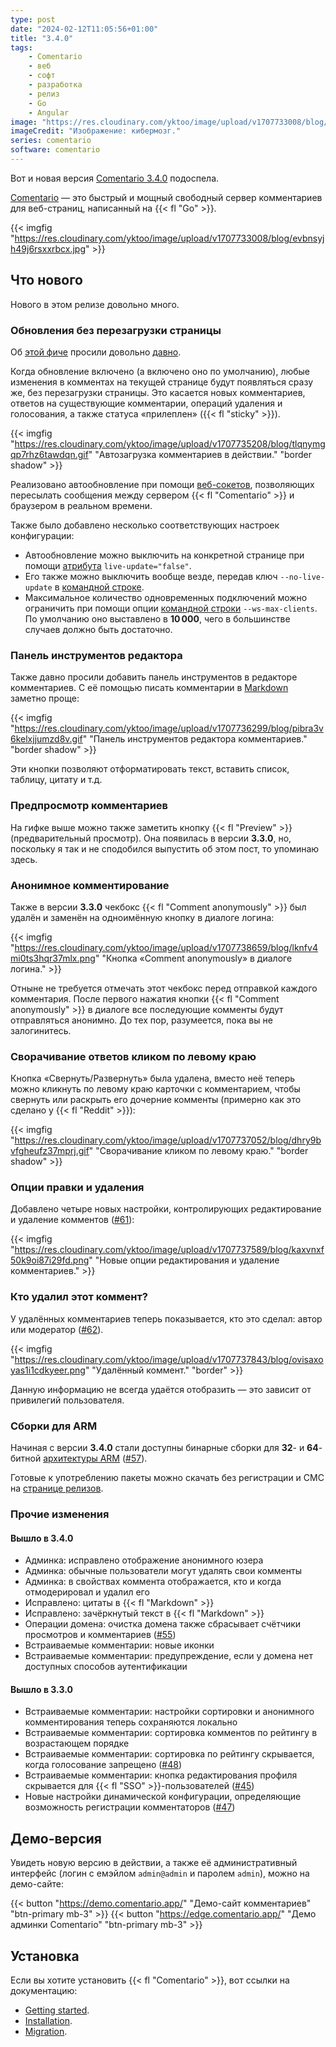 ```yaml
---
type: post
date: "2024-02-12T11:05:56+01:00"
title: "3.4.0"
tags:
    - Comentario
    - веб
    - софт
    - разработка
    - релиз
    - Go
    - Angular
image: "https://res.cloudinary.com/yktoo/image/upload/v1707733008/blog/evbnsyjh49j6rsxxrbcx.jpg"
imageCredit: "Изображение: кибермозг."
series: comentario
software: comentario
---
```


Вот и новая версия [Comentario 3.4.0](https://gitlab.com/comentario/comentario/-/releases/v3.4.0) подоспела.

[Comentario](/software/comentario) — это быстрый и мощный свободный сервер комментариев для веб-страниц, написанный на {{< fl "Go" >}}.

{{< imgfig "https://res.cloudinary.com/yktoo/image/upload/v1707733008/blog/evbnsyjh49j6rsxxrbcx.jpg" >}}

## Что нового

Нового в этом релизе довольно много.

<!--more-->

### Обновления без перезагрузки страницы

Об [этой фиче](https://docs.comentario.app/en/kb/live-update/) просили довольно [давно](https://gitlab.com/comentario/comentario/-/issues/9).

Когда обновление включено (а включено оно по умолчанию), любые изменения в комментах на текущей странице будут появляться сразу же, без перезагрузки страницы. Это касается новых комментариев, ответов на существующие комментарии, операций удаления и голосования, а также статуса «прилеплен» ({{< fl "sticky" >}}).

{{< imgfig "https://res.cloudinary.com/yktoo/image/upload/v1707735208/blog/tlqnymgqp7rhz6tawdqn.gif" "Автозагрузка комментариев в действии." "border shadow" >}}

Реализовано автообновление при помощи [веб-сокетов](https://developer.mozilla.org/en-US/docs/Web/API/WebSockets_API), позволяющих пересылать сообщения между сервером {{< fl "Comentario" >}} и браузером в реальном времени.

Также было добавлено несколько соответствующих настроек конфигурации:

* Автообновление можно выключить на конкретной странице при помощи [атрибута](https://docs.comentario.app/en/configuration/embedding/comments-tag/) `live-update="false"`.
* Его также можно выключить вообще везде, передав ключ `--no-live-update` в [командной строке](https://docs.comentario.app/en/configuration/backend/static/).
* Максимальное количество одновременных подключений можно ограничить при помощи опции [командной строки](https://docs.comentario.app/en/configuration/backend/static/) `--ws-max-clients`. По умолчанию оно выставлено в **10 000**, чего в большинстве случаев должно быть достаточно.

### Панель инструментов редактора

Также давно просили добавить панель инструментов в редакторе комментариев. С её помощью писать комментарии в [Markdown](https://docs.comentario.app/en/kb/markdown/) заметно проще:

{{< imgfig "https://res.cloudinary.com/yktoo/image/upload/v1707736299/blog/pibra3v6kelxjjumzd8v.gif" "Панель инструментов редактора комментариев." "border shadow" >}}

Эти кнопки позволяют отформатировать текст, вставить список, таблицу, цитату и т.д.

### Предпросмотр комментариев

На гифке выше можно также заметить кнопку {{< fl "Preview" >}} (предварительный просмотр). Она появилась в версии **3.3.0**, но, поскольку я так и не сподобился выпустить об этом пост, то упоминаю здесь.

### Анонимное комментирование

Также в версии **3.3.0** чекбокс {{< fl "Comment anonymously" >}} был удалён и заменён на одноимённую кнопку в диалоге логина:

{{< imgfig "https://res.cloudinary.com/yktoo/image/upload/v1707738659/blog/lknfv4mi0ts3hqr37mlx.png" "Кнопка «Comment anonymously» в диалоге логина." >}}

Отныне не требуется отмечать этот чекбокс перед отправкой каждого комментария. После первого нажатия кнопки {{< fl "Comment anonymously" >}} в диалоге все последующие комменты будут отправляться анонимно. До тех пор, разумеется, пока вы не залогинитесь.

### Сворачивание ответов кликом по левому краю

Кнопка «Свернуть/Развернуть» была удалена, вместо неё теперь можно кликнуть по левому краю карточки с комментарием, чтобы свернуть или раскрыть его дочерние комменты (примерно как это сделано у {{< fl "Reddit" >}}):

{{< imgfig "https://res.cloudinary.com/yktoo/image/upload/v1707737052/blog/dhry9bvfgheufz37mprj.gif" "Сворачивание кликом по левому краю." "border shadow" >}}

### Опции правки и удаления

Добавлено четыре новых настройки, контролирующих редактирование и удаление комментов ([#61](https://gitlab.com/comentario/comentario/-/issues/61)):

{{< imgfig "https://res.cloudinary.com/yktoo/image/upload/v1707737589/blog/kaxvnxf50k9oi87i29fd.png" "Новые опции редактирования и удаление комментариев." >}}

### Кто удалил этот коммент?

У удалённых комментариев теперь показывается, кто это сделал: автор или модератор ([#62](https://gitlab.com/comentario/comentario/-/issues/62)).

{{< imgfig "https://res.cloudinary.com/yktoo/image/upload/v1707737843/blog/ovisaxoyas1i1cdkyeer.png" "Удалённый коммент." "border" >}}

Данную информацию не всегда удаётся отобразить — это зависит от привилегий пользователя.

### Сборки для ARM

Начиная с версии **3.4.0** стали доступны бинарные сборки для **32**- и **64**-битной [архитектуры ARM](https://docs.comentario.app/en/installation/requirements/) ([#57](https://gitlab.com/comentario/comentario/-/issues/57)).

Готовые к употреблению пакеты можно скачать без регистрации и СМС на [странице релизов](https://gitlab.com/comentario/comentario/-/releases).

### Прочие изменения

#### Вышло в 3.4.0

* Админка: исправлено отображение анонимного юзера
* Админка: обычные пользователи могут удалять свои комменты
* Админка: в свойствах коммента отображается, кто и когда отмодерировал и удалил его
* Исправлено: цитаты в {{< fl "Markdown" >}}
* Исправлено: зачёркнутый текст в {{< fl "Markdown" >}}
* Операции домена: очистка домена также сбрасывает счётчики просмотров и комментариев ([#55](https://gitlab.com/comentario/comentario/-/issues/55))
* Встраиваемые комментарии: новые иконки
* Встраиваемые комментарии: предупреждение, если у домена нет доступных способов аутентификации

#### Вышло в 3.3.0

* Встраиваемые комментарии: настройки сортировки и анонимного комментирования теперь сохраняются локально
* Встраиваемые комментарии: сортировка комментов по рейтингу в возрастающем порядке
* Встраиваемые комментарии: сортировка по рейтингу скрывается, когда голосование запрещено ([#48](https://gitlab.com/comentario/comentario/-/issues/48))
* Встраиваемые комментарии: кнопка редактирования профиля скрывается для {{< fl "SSO" >}}-пользователей ([#45](https://gitlab.com/comentario/comentario/-/issues/45))
* Новые настройки динамической конфигурации, определяющие возможность регистрации комментаторов ([#47](https://gitlab.com/comentario/comentario/-/issues/47))

## Демо-версия

Увидеть новую версию в действии, а также её административный интерфейс (логин с емэйлом `admin@admin` и паролем `admin`), можно на демо-сайте:

{{< button "https://demo.comentario.app/" "Демо-сайт комментариев" "btn-primary mb-3" >}}
{{< button "https://edge.comentario.app/" "Демо админки Comentario" "btn-primary mb-3" >}}

## Установка

Если вы хотите установить {{< fl "Comentario" >}}, вот ссылки на документацию:

* [Getting started](https://docs.comentario.app/en/getting-started/).
* [Installation](https://docs.comentario.app/en/installation/).
* [Migration](https://docs.comentario.app/en/installation/migration/).
